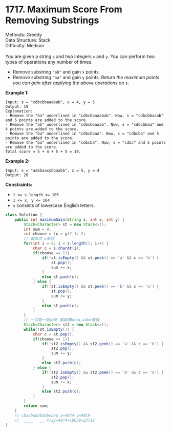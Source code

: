 # 1717. Maximum Score From Removing Substrings  

  Methods: Greedy </br> Data Structure: Stack </br> Difficulty: Medium </br> </br>You are given a string `s` and two integers `x` and `y`. You can perform two types of operations any number of times.

- Remove substring `"ab"` and gain `x` points.
- Remove substring `"ba"` and gain `y` points.
Return *the maximum points you can gain after applying the above operations on* `s`.

**Example 1:**

```plain text
Input: s = "cdbcbbaaabab", x = 4, y = 5
Output: 19
Explanation:
- Remove the "ba" underlined in "cdbcbbaaabab". Now, s = "cdbcbbaaab" and 5 points are added to the score.
- Remove the "ab" underlined in "cdbcbbaaab". Now, s = "cdbcbbaa" and 4 points are added to the score.
- Remove the "ba" underlined in "cdbcbbaa". Now, s = "cdbcba" and 5 points are added to the score.
- Remove the "ba" underlined in "cdbcba". Now, s = "cdbc" and 5 points are added to the score.
Total score = 5 + 4 + 5 + 5 = 19.
```

**Example 2:**

```plain text
Input: s = "aabbaaxybbaabb", x = 5, y = 4
Output: 20
```

**Constraints:**

- `1 <= s.length <= 105`
- `1 <= x, y <= 104`
- `s` consists of lowercase English letters.
```java
class Solution {
    public int maximumGain(String s, int x, int y) {
        Stack<Character> st = new Stack<>();
        int sum = 0;
        int choose = (x > y)? 1: 2;
        // 做兩次 x來回
        for(int i = 0; i < s.length(); i++) {
            char c = s.charAt(i);
            if(choose == 1){
                if(!st.isEmpty() && st.peek() == 'a' && c == 'b') {
                    st.pop();
                    sum += x;
                }
                else st.push(c);
            } else {
                if(!st.isEmpty() && st.peek() == 'b' && c == 'a') {
                    st.pop();
                    sum += y;
                }
                else st.push(c);
            }
        }
        // 一次取一個出來 需處理bbaa,aabb情境
        Stack<Character> st2 = new Stack<>();
        while(!st.isEmpty()) {
            char c = st.pop();
            if(choose == 1){
                if(!st2.isEmpty() && st2.peek() == 'a' && c == 'b') {
                    st2.pop();
                    sum += y;
                }
                else st2.push(c);
            } else {
                if(!st2.isEmpty() && st2.peek() == 'b' && c == 'a') {
                    st2.pop();
                    sum += x;
                }
                else st2.push(c);
            }
        }
        return sum;
    }
    // cbaabwbbbabbwaaq x=4074 y=9819
    //  ____   __ x+2y=4074+19638=23712
}
```

